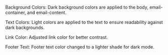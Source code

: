 Background Colors: Dark background colors are applied to the body, email-container, and email-content.

Text Colors: Light colors are applied to the text to ensure readability against dark backgrounds.

Link Color: Adjusted link color for better contrast.

Footer Text: Footer text color changed to a lighter shade for dark mode.